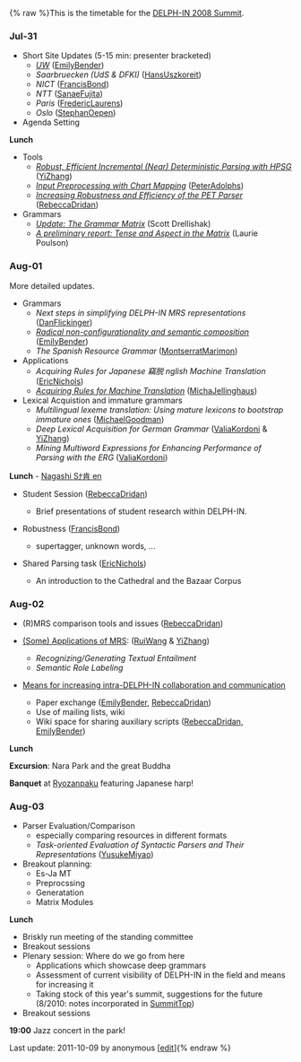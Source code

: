 {% raw %}This is the timetable for the [DELPH-IN 2008 Summit](../KyotoTop).

### Jul-31

- Short Site Updates (5-15 min: presenter bracketed)
  - *[UW](http://faculty.washington.edu/ebender/papers/DELPHIN08-UWupdate.pdf)*
([EmilyBender](https://blog.inductorsoftware.com/docsproto/tools/EmilyBender))
  - *Saarbruecken (UdS & DFKI)* ([HansUszkoreit](https://blog.inductorsoftware.com/docsproto/tools/HansUszkoreit))
  - *NICT* ([FrancisBond](https://blog.inductorsoftware.com/docsproto/tools/FrancisBond))
  - *NTT* ([SanaeFujita](/SanaeFujita))
  - *Paris* ([FredericLaurens](/FredericLaurens))
  - *Oslo* ([StephanOepen](https://blog.inductorsoftware.com/docsproto/tools/StephanOepen))
- Agenda Setting

**Lunch**

- Tools
  - *[Robust, Efficient Incremental (Near) Deterministic Parsing
with
HPSG](http://www.coli.uni-saarland.de/~yzhang/files/kyoto-zhang.pdf)*
([YiZhang](https://blog.inductorsoftware.com/docsproto/tools/YiZhang))
  - *[Input Preprocessing with Chart
Mapping](http://www.dfki.de/~padolphs/DELPH-IN/Chart-Mapping.pdf)*
([PeterAdolphs](https://blog.inductorsoftware.com/docsproto/tools/PeterAdolphs))
  - *[Increasing Robustness and Efficiency of the PET
Parser](http://www.coli.uni-saarland.de/~rdrid/robust-pet.pdf)*
([RebeccaDridan](https://blog.inductorsoftware.com/docsproto/tools/RebeccaDridan))
- Grammars
  - *[Update: The Grammar
Matrix](http://students.washington.edu/sfd/Drellishak%20-%20DELPH-IN%202008%20-%20Matrix%20Update.pdf)*
(Scott Drellishak)
  - *[A preliminary report: Tense and Aspect in the
Matrix](http://students.washington.edu/lpoulson/Kyotopresentation.pdf)*
(Laurie Poulson)

### Aug-01

More detailed updates.

- Grammars
  - *Next steps in simplifying DELPH-IN MRS representations*
([DanFlickinger](https://blog.inductorsoftware.com/docsproto/tools/DanFlickinger))
  - *[Radical non-configurationality and semantic
composition](http://faculty.washington.edu/ebender/papers/Bender-DELPHIN08.pdf)*
([EmilyBender](https://blog.inductorsoftware.com/docsproto/tools/EmilyBender))
  - *The Spanish Resource Grammar*
([MontserratMarimon](/MontserratMarimon))
- Applications
  - *Acquiring Rules for Japanese 竊脱 nglish Machine Translation*
([EricNichols](/EricNichols))
  - *[Acquiring Rules for Machine
Translation](http://www.coli.uni-saarland.de/~micha/delphinsummit/delphin2008.pdf)*
([MichaJellinghaus](/MichaJellinghaus))
- Lexical Acquistion and immature grammars
  - *Multilingual lexeme translation: Using mature lexicons to
bootstrap immature ones* ([MichaelGoodman](https://blog.inductorsoftware.com/docsproto/tools/MichaelGoodman))
  - *Deep Lexical Acquisition for German Grammar*
([ValiaKordoni](https://blog.inductorsoftware.com/docsproto/tools/ValiaKordoni) & [YiZhang](https://blog.inductorsoftware.com/docsproto/tools/YiZhang))
  - *Mining Multiword Expressions for Enhancing Performance of
Parsing with the ERG* ([ValiaKordoni](https://blog.inductorsoftware.com/docsproto/tools/ValiaKordoni))

**Lunch** - [Nagashi Sﾅ肯 en](http://en.wikipedia.org/wiki/Sﾅ肯en)

- Student Session ([RebeccaDridan](https://blog.inductorsoftware.com/docsproto/tools/RebeccaDridan))
  
  - Brief presentations of student research within DELPH-IN.
- Robustness ([FrancisBond](https://blog.inductorsoftware.com/docsproto/tools/FrancisBond))
  
  - supertagger, unknown words, ...
- Shared Parsing task ([EricNichols](/EricNichols))
  
  - An introduction to the Cathedral and the Bazaar Corpus

### Aug-02

- (R)MRS comparison tools and issues ([RebeccaDridan](https://blog.inductorsoftware.com/docsproto/tools/RebeccaDridan))
- [(Some) Applications of
MRS](http://www.coli.uni-saarland.de/~rwang/slides/delphin2008Wang.pdf):
([RuiWang](/RuiWang) & [YiZhang](https://blog.inductorsoftware.com/docsproto/tools/YiZhang))
  
  - *Recognizing/Generating Textual Entailment*
  - *Semantic Role Labeling*
- [Means for increasing intra-DELPH-IN collaboration and
communication](https://blog.inductorsoftware.com/docsproto/home/KyotoSchedule_InterDelphinNotes)
  
  - Paper exchange ([EmilyBender](https://blog.inductorsoftware.com/docsproto/tools/EmilyBender),
[RebeccaDridan](https://blog.inductorsoftware.com/docsproto/tools/RebeccaDridan))
  - Use of mailing lists, wiki
  - Wiki space for sharing auxiliary scripts
([RebeccaDridan](https://blog.inductorsoftware.com/docsproto/tools/RebeccaDridan), [EmilyBender](https://blog.inductorsoftware.com/docsproto/tools/EmilyBender))

**Lunch**

**Excursion**: Nara Park and the great Buddha

**Banquet** at [Ryozanpaku](http://www3.to/ryozan) featuring Japanese
harp!

### Aug-03

- Parser Evaluation/Comparison
  - especially comparing resources in different formats
  - *Task-oriented Evaluation of Syntactic Parsers and Their
Representations* ([YusukeMiyao](/YusukeMiyao))
- Breakout planning:
  - Es-Ja MT
  - Preprocssing
  - Generatation
  - Matrix Modules

**Lunch**

- Briskly run meeting of the standing committee
- Breakout sessions
- Plenary session: Where do we go from here
  - Applications which showcase deep grammars
  - Assessment of current visibility of DELPH-IN in the field and
means for increasing it
  - Taking stock of this year's summit, suggestions for the future
(8/2010: notes incorporated in [SummitTop](../SummitTop))
- Breakout sessions

**19:00** Jazz concert in the park!

Last update: 2011-10-09 by anonymous [[edit](https://github.com/delph-in/docs/wiki/KyotoSchedule/_edit)]{% endraw %}